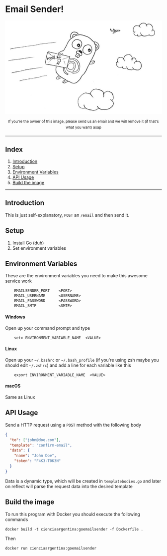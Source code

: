 # Email Sender!

![alt](/docs/images/gopher-email.jpeg?raw=true)
<p align="center">
<sup>If you're the owner of this image, please send us an email and we will remove it (if that's what you want) asap</sup>
</p>

---

## Index
1. [Introduction](#introduction)
2. [Setup](#setup)
3. [Environment Variables](#environment-variables)
4. [API Usage](#api-usage)
5. [Build the image](#build-the-image)


---

## Introduction
This is just self-explanatory, `POST` an `/email` and then send it.

## Setup
1. Install Go (duh)
2. Set environment variables

## Environment Variables

These are the environment variables you need to make this awesome service work
``` shell script
    EMAILSENDER_PORT    <PORT>
    EMAIL_USERNAME      <USERNAME>
    EMAIL_PASSWORD      <PASSWORD>
    EMAIL_SMTP          <SMTP>
```

#### Windows

Open up your command prompt and type
```pwsh
    setx ENVIRONMENT_VARIABLE_NAME  <VALUE>
```

#### Linux

Open up your `~/.bashrc` or `~/.bash_profile` (if you're using zsh maybe you should edit `~/.zshrc`) and add a line for each variable like this

```shell script
    export ENVIRONMENT_VARIABLE_NAME  <VALUE>
```

#### macOS

Same as Linux

## API Usage

Send a HTTP request using a `POST` method with the following body

```json
{
  "to": ["john@doe.com"],
  "template": "confirm-email",
  "data": {
    "name": "John Doe",
    "token": "F4K3-T0K3N"
  }
}
```

Data is a dynamic type, which will be created in `templatebodies.go` and later on reflect will parse the request data into the desired template

## Build the image
To run this program with Docker you should execute the following commands

```shell script
docker build -t cienciaargentina:goemailsender -f Dockerfile . 
```

Then

```shell script
docker run cienciaargentina:goemailsender   
```
